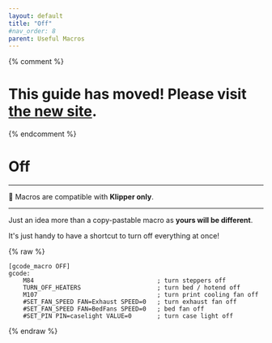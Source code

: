 ```yaml
---
layout: default
title: "Off"
#nav_order: 8
parent: Useful Macros
---
```

{% comment %} 
# This guide has moved! Please visit [the new site](https://ellis3dp.com/Print-Tuning-Guide/).
{% endcomment %}
# Off
---
:dizzy: Macros are compatible with **Klipper only**.

---

Just an idea more than a copy-pastable macro as **yours will be different**. 

It's just handy to have a shortcut to turn off everything at once!

{% raw %}
```
[gcode_macro OFF]
gcode:
    M84                                  ; turn steppers off
    TURN_OFF_HEATERS                     ; turn bed / hotend off
    M107                                 ; turn print cooling fan off
    #SET_FAN_SPEED FAN=Exhaust SPEED=0   ; turn exhaust fan off
    #SET_FAN_SPEED FAN=BedFans SPEED=0   ; bed fan off
    #SET_PIN PIN=caselight VALUE=0       ; turn case light off
```
{% endraw %}